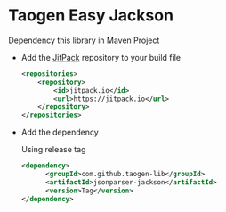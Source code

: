 # Taogen Easy Jackson

Dependency this library in Maven Project

- Add the [JitPack](https://jitpack.io/#taogen-lib/taogen-commons) repository to your build file

  ```xml
  <repositories>
      <repository>
          <id>jitpack.io</id>
          <url>https://jitpack.io</url>
      </repository>
  </repositories>
  ```

- Add the dependency

  Using release tag

  ```xml
  <dependency>
	    <groupId>com.github.taogen-lib</groupId>
	    <artifactId>jsonparser-jackson</artifactId>
	    <version>Tag</version>
  </dependency>
  ```
